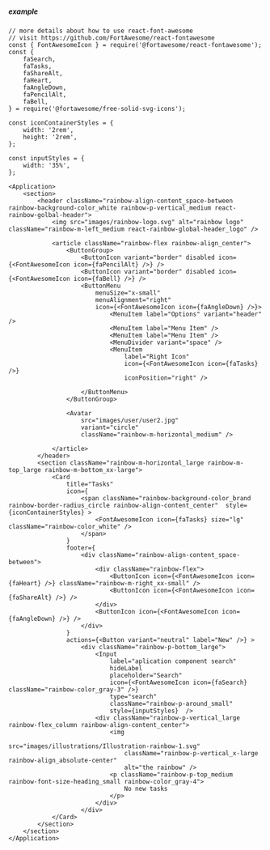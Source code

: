 ##### example

    // more details about how to use react-font-awesome
    // visit https://github.com/FortAwesome/react-fontawesome
    const { FontAwesomeIcon } = require('@fortawesome/react-fontawesome');
    const {
        faSearch,
        faTasks,
        faShareAlt,
        faHeart,
        faAngleDown,
        faPencilAlt,
        faBell,
    } = require('@fortawesome/free-solid-svg-icons');

    const iconContainerStyles = {
        width: '2rem',
        height: '2rem',
    };

    const inputStyles = {
        width: '35%',
    };

    <Application>
        <section>
            <header className="rainbow-align-content_space-between rainbow-background-color_white rainbow-p-vertical_medium react-rainbow-golbal-header">
                <img src="images/rainbow-logo.svg" alt="rainbow logo" className="rainbow-m-left_medium react-rainbow-global-header_logo" />

                <article className="rainbow-flex rainbow-align_center">
                    <ButtonGroup>
                        <ButtonIcon variant="border" disabled icon={<FontAwesomeIcon icon={faPencilAlt} />} />
                        <ButtonIcon variant="border" disabled icon={<FontAwesomeIcon icon={faBell} />} />
                        <ButtonMenu 
                            menuSize="x-small"
                            menuAlignment="right"
                            icon={<FontAwesomeIcon icon={faAngleDown} />}>
                                <MenuItem label="Options" variant="header" />
                                <MenuItem label="Menu Item" />
                                <MenuItem label="Menu Item" />
                                <MenuDivider variant="space" />
                                <MenuItem
                                    label="Right Icon"
                                    icon={<FontAwesomeIcon icon={faTasks} />}
                                    iconPosition="right" />

                        </ButtonMenu>
                    </ButtonGroup>

                    <Avatar
                        src="images/user/user2.jpg"
                        variant="circle"
                        className="rainbow-m-horizontal_medium" />

                </article>
            </header>
            <section className="rainbow-m-horizontal_large rainbow-m-top_large rainbow-m-bottom_xx-large">
                <Card
                    title="Tasks"
                    icon={
                        <span className="rainbow-background-color_brand rainbow-border-radius_circle rainbow-align-content_center"  style={iconContainerStyles} >
                            <FontAwesomeIcon icon={faTasks} size="lg" className="rainbow-color_white" />
                        </span>
                    }
                    footer={
                        <div className="rainbow-align-content_space-between">
                            <div className="rainbow-flex">
                                <ButtonIcon icon={<FontAwesomeIcon icon={faHeart} />} className="rainbow-m-right_xx-small" />
                                <ButtonIcon icon={<FontAwesomeIcon icon={faShareAlt} />} />
                            </div>
                            <ButtonIcon icon={<FontAwesomeIcon icon={faAngleDown} />} />
                        </div>
                    }
                    actions={<Button variant="neutral" label="New" />} >
                        <div className="rainbow-p-bottom_large">
                            <Input
                                label="aplication component search"
                                hideLabel
                                placeholder="Search"
                                icon={<FontAwesomeIcon icon={faSearch} className="rainbow-color_gray-3" />}
                                type="search"
                                className="rainbow-p-around_small"
                                style={inputStyles}  />
                            <div className="rainbow-p-vertical_large rainbow-flex_column rainbow-align-content_center">
                                <img 
                                    src="images/illustrations/Illustration-rainbow-1.svg"
                                    className="rainbow-p-vertical_x-large rainbow-align_absolute-center"
                                    alt="the rainbow" />
                                <p className="rainbow-p-top_medium rainbow-font-size-heading_small rainbow-color_gray-4">
                                    No new tasks
                                </p>
                            </div>
                        </div>
                </Card>
            </section>
        </section>
    </Application>
